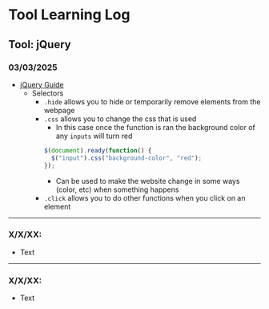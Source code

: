 # Tool Learning Log

## Tool: **jQuery**

### 03/03/2025

* [jQuery Guide](https://www.youtube.com/watch?v=Q7Nwq7319X4)
  * Selectors
    * `.hide` allows you to hide or temporarily remove elements from the webpage
    * `.css` allows you to change the css that is used
      * In this case once the function is ran the background color of any `inputs` will turn red
      ``` js
      $(document).ready(function() {
        $("input").css("background-color", "red");
      });
      ```
      * Can be used to make the website change in some ways (color, etc) when something happens
    * `.click` allows you to do other functions when you click on an element






---

### X/X/XX:
* Text

---

### X/X/XX:
* Text


<!--
* Links you used today (websites, videos, etc)
* Things you tried, progress you made, etc
* Challenges, a-ha moments, etc
* Questions you still have
* What you're going to try next
-->
